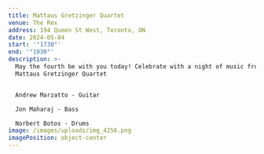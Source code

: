 ```yaml
---
title: Mattaus Gretzinger Quartet
venue: The Rex
address: 194 Queen St West, Toronto, ON
date: 2024-05-04
start: '"1730"'
end: '"1930"'
description: >-
  May the fourth be with you today! Celebrate with a night of music from the
  Mattaus Gretzinger Quartet


  Andrew Marzatto - Guitar

  Jon Maharaj - Bass

  Norbert Botos - Drums
image: /images/uploads/img_4256.png
imagePosition: object-center
---
```

